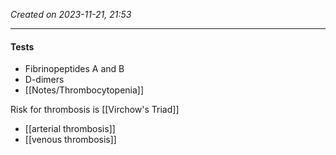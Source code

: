 *Created on 2023-11-21, 21:53* 

---
#### Tests
- Fibrinopeptides A and B
- D-dimers
- [[Notes/Thrombocytopenia]] 

Risk for thrombosis is [[Virchow's Triad]] 

- [[arterial thrombosis]]
- [[venous thrombosis]] 